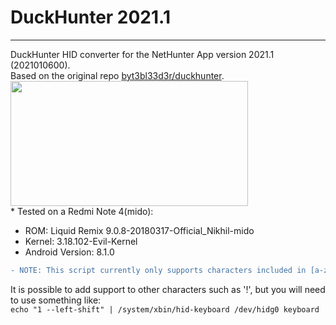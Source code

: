 # DuckHunter 2021.1
---

DuckHunter HID converter for the NetHunter App version 2021.1 (2021010600).\
Based on the original repo [byt3bl33d3r/duckhunter](https://github.com/byt3bl33d3r/duckhunter).\
<img src="https://user-images.githubusercontent.com/45067011/112870984-b7618000-90b6-11eb-9043-e5d6837f0c91.png" width="380" height="200"/>\
\* Tested on a Redmi Note 4(mido):
* ROM: Liquid Remix 9.0.8-20180317-Official_Nikhil-mido
* Kernel: 3.18.102-Evil-Kernel
* Android Version: 8.1.0
```diff
- NOTE: This script currently only supports characters included in [a-z], [a-Z] and [0-9].
```
It is possible to add support to other characters such as '!', but you will need to use something like:\
`echo "1 --left-shift" | /system/xbin/hid-keyboard /dev/hidg0 keyboard`
